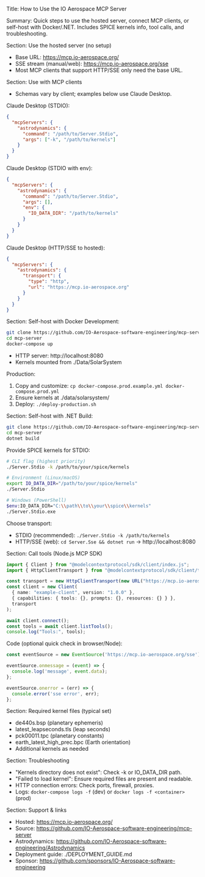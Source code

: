 Title: How to Use the IO Aerospace MCP Server

Summary: Quick steps to use the hosted server, connect MCP clients, or self-host with Docker/.NET. Includes SPICE kernels info, tool calls, and troubleshooting.

Section: Use the hosted server (no setup)
- Base URL: https://mcp.io-aerospace.org/
- SSE stream (manual/web): https://mcp.io-aerospace.org/sse
- Most MCP clients that support HTTP/SSE only need the base URL.



Section: Use with MCP clients
- Schemas vary by client; examples below use Claude Desktop.

Claude Desktop (STDIO):
```json
{
  "mcpServers": {
    "astrodynamics": {
      "command": "/path/to/Server.Stdio",
      "args": ["-k", "/path/to/kernels"]
    }
  }
}
```

Claude Desktop (STDIO with env):
```json
{
  "mcpServers": {
    "astrodynamics": {
      "command": "/path/to/Server.Stdio",
      "args": [],
      "env": {
        "IO_DATA_DIR": "/path/to/kernels"
      }
    }
  }
}
```

Claude Desktop (HTTP/SSE to hosted):
```json
{
  "mcpServers": {
    "astrodynamics": {
      "transport": {
        "type": "http",
        "url": "https://mcp.io-aerospace.org"
      }
    }
  }
}
```

Section: Self-host with Docker
Development:
```bash
git clone https://github.com/IO-Aerospace-software-engineering/mcp-server
cd mcp-server
docker-compose up
```
- HTTP server: http://localhost:8080
- Kernels mounted from ./Data/SolarSystem

Production:
1) Copy and customize: `cp docker-compose.prod.example.yml docker-compose.prod.yml`
2) Ensure kernels at ./data/solarsystem/
3) Deploy: `./deploy-production.sh`

Section: Self-host with .NET
Build:
```bash
git clone https://github.com/IO-Aerospace-software-engineering/mcp-server
cd mcp-server
dotnet build
```

Provide SPICE kernels for STDIO:
```bash
# CLI flag (highest priority)
./Server.Stdio -k /path/to/your/spice/kernels

# Environment (Linux/macOS)
export IO_DATA_DIR="/path/to/your/spice/kernels"
./Server.Stdio

# Windows (PowerShell)
$env:IO_DATA_DIR="C:\\path\\to\\your\\spice\\kernels"
./Server.Stdio.exe
```

Choose transport:
- STDIO (recommended): `./Server.Stdio -k /path/to/kernels`
- HTTP/SSE (web): `cd Server.Sse && dotnet run` → http://localhost:8080

Section: Call tools (Node.js MCP SDK)
```ts
import { Client } from "@modelcontextprotocol/sdk/client/index.js";
import { HttpClientTransport } from "@modelcontextprotocol/sdk/client/transport/http.js";

const transport = new HttpClientTransport(new URL("https://mcp.io-aerospace.org"));
const client = new Client(
  { name: "example-client", version: "1.0.0" },
  { capabilities: { tools: {}, prompts: {}, resources: {} } },
  transport
);

await client.connect();
const tools = await client.listTools();
console.log("Tools:", tools);
```

Code (optional quick check in browser/Node):
```js
const eventSource = new EventSource('https://mcp.io-aerospace.org/sse');

eventSource.onmessage = (event) => {
  console.log('message', event.data);
};

eventSource.onerror = (err) => {
  console.error('sse error', err);
};
```

Section: Required kernel files (typical set)
- de440s.bsp (planetary ephemeris)
- latest_leapseconds.tls (leap seconds)
- pck00011.tpc (planetary constants)
- earth_latest_high_prec.bpc (Earth orientation)
- Additional kernels as needed

Section: Troubleshooting
- "Kernels directory does not exist": Check -k or IO_DATA_DIR path.
- "Failed to load kernel": Ensure required files are present and readable.
- HTTP connection errors: Check ports, firewall, proxies.
- Logs: `docker-compose logs -f` (dev) or `docker logs -f <container>` (prod)

Section: Support & links
- Hosted: https://mcp.io-aerospace.org/
- Source: https://github.com/IO-Aerospace-software-engineering/mcp-server
- Astrodynamics: https://github.com/IO-Aerospace-software-engineering/Astrodynamics
- Deployment guide: ./DEPLOYMENT_GUIDE.md
- Sponsor: https://github.com/sponsors/IO-Aerospace-software-engineering

